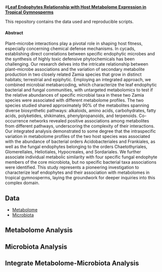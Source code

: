 #[**Leaf Endophytes Relationship with Host Metabolome Expression in Tropical Gymnosperms**](https://link.springer.com/article/10.1007/s10886-024-01511-z?utm_source=rct_congratemailt&utm_medium=email&utm_campaign=nonoa_20240529&utm_content=10.1007%2Fs10886-024-01511-z)

This repository contains the data used and reproducible scripts. 

#### Abstract

Plant–microbe interactions play a pivotal role in shaping host fitness, especially concerning chemical defense mechanisms.
In cycads, establishing direct correlations between specific endophytic microbes and the synthesis of highly toxic defensive
phytochemicals has been challenging. Our research delves into the intricate relationship between plant–microbe associations
and the variation of secondary metabolite production in two closely related Zamia species that grow in distinct habitats;
terrestrial and epiphytic. Employing an integrated approach, we combined microbial metabarcoding, which characterize the
leaf endophytic bacterial and fungal communities, with untargeted metabolomics to test if the relative abundances of specific
microbial taxa in these two Zamia species were associated with different metabolome profiles. The two species studied shared
approximately 90% of the metabolites spanning diverse biosynthetic pathways: alkaloids, amino acids, carbohydrates, fatty
acids, polyketides, shikimates, phenylpropanoids, and terpenoids. Co-occurrence networks revealed positive associations
among metabolites from different pathways, underscoring the complexity of their interactions. Our integrated analysis
demonstrated to some degree that the intraspecific variation in metabolome profiles of the two host species was associated
with the abundance of bacterial orders Acidobacteriales and Frankiales, as well as the fungal endophytes belonging to the
orders Chaetothyriales, Glomerellales, Heliotiales, Hypocreales, and Sordariales. We further associate individual metabolic
similarity with four specific fungal endophyte members of the core microbiota, but no specific bacterial taxa associations
were identified. This study represents a pioneering investigation to characterize leaf endophytes and their association with
metabolomes in tropical gymnosperms, laying the groundwork for deeper inquiries into this complex domain.
  
## Data
* [Metabolome](https://github.com/adrielmsierra/Zamia_Phyllosphere/tree/main/Data/Metabolome)
* [Microbiota](https://github.com/adrielmsierra/Zamia_Phyllosphere/tree/main/Data/Microbiota)

## Metabolome Analysis

## Microbiota Analysis

## Integrate Metabolome-Microbiota Analysis
